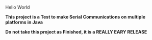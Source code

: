 Hello World

**This project is a Test to make Serial Communications on multiple platforms in Java**

**Do not take this project as Finished, it is a REALLY EARY RELEASE**